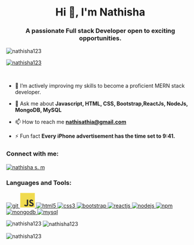 <h1 align="center">Hi 👋, I'm Nathisha</h1>
<h3 align="center">A passionate Full stack Developer open to exciting opportunities.</h3>

<p align="left"> <img src="https://komarev.com/ghpvc/?username=nathisha123&label=Profile%20views&color=0e75b6&style=flat" alt="nathisha123" /> </p>

<p align="left"> <a href="https://github.com/ryo-ma/github-profile-trophy"><img src="https://github-profile-trophy.vercel.app/?username=nathisha123" alt="nathisha123" /></a> </p>

<p align="left"> <a href="https://twitter.com/" target="blank"><img src="https://img.shields.io/twitter/follow/?logo=twitter&style=for-the-badge" alt="" /></a> </p>

- 🌱  I’m actively improving my skills to become a proficient MERN stack developer.

- 💬 Ask me about **Javascript, HTML, CSS, Bootstrap,ReactJs, NodeJs, MongoDB, MySQL**

- 📫 How to reach me **nathisathia@gmail.com**

- ⚡ Fun fact **Every iPhone advertisement has the time set to 9:41.**

<h3 align="left">Connect with me:</h3>
<p align="left">
<a href="https://linkedin.com/in/nathisha s. m" target="_blank" ><img align="center" src="https://raw.githubusercontent.com/rahuldkjain/github-profile-readme-generator/master/src/images/icons/Social/linked-in-alt.svg" alt="nathisha s. m" height="30" width="40" /></a>
</p>

<h3 align="left">Languages and Tools:</h3>
<p align="left"> 
<a href="https://git-scm.com/" target="_blank" rel="noreferrer"> <img src="https://www.vectorlogo.zone/logos/git-scm/git-scm-icon.svg" alt="git" width="40" height="40"/> </a> 
<a href="https://developer.mozilla.org/en-US/docs/Web/JavaScript" target="_blank" rel="noreferrer"> <img src="https://raw.githubusercontent.com/devicons/devicon/master/icons/javascript/javascript-original.svg" alt="javascript" width="40" height="40"/> </a> 
<a href="https://git-scm.com/" target="_blank" rel="noreferrer"> <img src="https://www.vectorlogo.zone/logos/w3_html5/w3_html5-icon.svg" alt="html5" width="40" height="40"/> </a> 
<a href="https://git-scm.com/" target="_blank" rel="noreferrer"> <img src="https://www.vectorlogo.zone/logos/w3_css/w3_css-official.svg" alt="css3" width="40" height="40"/> </a>
<a href="https://git-scm.com/" target="_blank" rel="noreferrer"> <img src="https://www.vectorlogo.zone/logos/getbootstrap/getbootstrap-icon.svg" alt="bootstrap" width="40" height="40"/> </a> 
<a href="https://git-scm.com/" target="_blank" rel="noreferrer"> <img src="https://www.vectorlogo.zone/logos/reactjs/reactjs-icon.svg" alt="reactjs" width="40" height="40"/> </a> 
<a href="https://git-scm.com/" target="_blank" rel="noreferrer"> <img src="https://www.vectorlogo.zone/logos/nodejs/nodejs-icon.svg" alt="nodejs" width="40" height="40"/> </a>
<a href="https://git-scm.com/" target="_blank" rel="noreferrer"> <img src="https://www.vectorlogo.zone/logos/npmjs/npmjs-tile.svg" alt="npm" width="40" height="40"/> </a> 
<a href="https://git-scm.com/" target="_blank" rel="noreferrer"> <img src="https://www.vectorlogo.zone/logos/mongodb/mongodb-icon.svg" alt="mongodb" width="40" height="40"/> </a> 
<a href="https://git-scm.com/" target="_blank" rel="noreferrer"><img src="https://www.vectorlogo.zone/logos/mysql/mysql-official.svg" alt="mysql" width="40" height="40"/> </a>
  
</p>

<p><img align="left" src="https://github-readme-stats.vercel.app/api/top-langs?username=nathisha123&show_icons=true&locale=en&layout=compact" alt="nathisha123" /></p>

<p>&nbsp;<img align="center" src="https://github-readme-stats.vercel.app/api?username=nathisha123&show_icons=true&locale=en" alt="nathisha123" /></p>

<p><img align="center" src="https://github-readme-streak-stats.herokuapp.com/?user=nathisha123&" alt="nathisha123" /></p>
